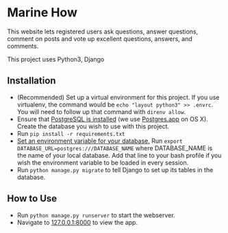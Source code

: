# Marine How

This website lets registered users ask questions, answer questions, comment on posts and vote up excellent questions, answers, and comments.

This project uses Python3, Django

## Installation
- (Recommended) Set up a virtual environment for this project. If you use virtualenv, the command would be `echo "layout python3" >> .envrc`. You will need to follow up that command with `direnv allow`.
- Ensure that [PostgreSQL is installed](http://www.postgresql.org/download/) (we use [Postgres.app](http://postgresapp.com/) on OS X). Create the database you wish to use with this project.
- Run `pip install -r requirements.txt`
- [Set an environment variable for your database.](https://devcenter.heroku.com/articles/heroku-postgresql#local-setup) Run `export DATABASE_URL=postgres:///DATABASE_NAME` where DATABASE_NAME is the name of your local database. Add that line to your bash profile if you wish the environment variable to be loaded in every session.
- Run `python manage.py migrate` to tell Django to set up its tables in the database.

## How to Use
- Run `python manage.py runserver` to start the webserver.
- Navigate to [127.0.0.1:8000](http://127.0.0.1:8000) to view the app.
